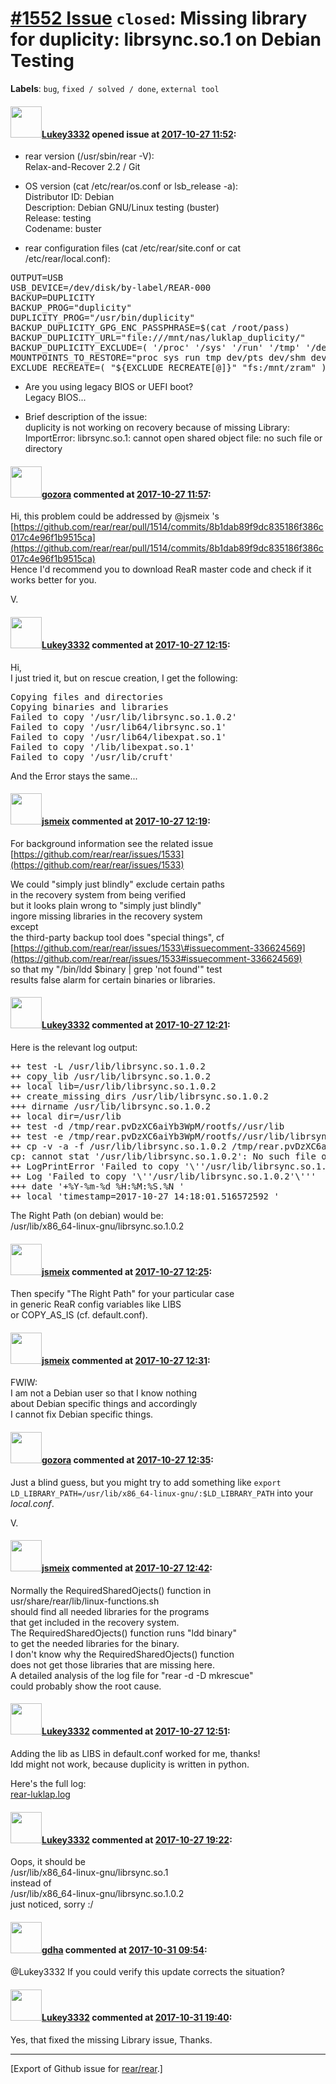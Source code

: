 [\#1552 Issue](https://github.com/rear/rear/issues/1552) `closed`: Missing library for duplicity: librsync.so.1 on Debian Testing
=================================================================================================================================

**Labels**: `bug`, `fixed / solved / done`, `external tool`

#### <img src="https://avatars.githubusercontent.com/u/17516425?v=4" width="50">[Lukey3332](https://github.com/Lukey3332) opened issue at [2017-10-27 11:52](https://github.com/rear/rear/issues/1552):

-   rear version (/usr/sbin/rear -V):  
    Relax-and-Recover 2.2 / Git

-   OS version (cat /etc/rear/os.conf or lsb\_release -a):  
    Distributor ID: Debian  
    Description: Debian GNU/Linux testing (buster)  
    Release: testing  
    Codename: buster

-   rear configuration files (cat /etc/rear/site.conf or cat
    /etc/rear/local.conf):

<pre>
OUTPUT=USB
USB_DEVICE=/dev/disk/by-label/REAR-000
BACKUP=DUPLICITY
BACKUP_PROG="duplicity"
DUPLICITY_PROG="/usr/bin/duplicity"
BACKUP_DUPLICITY_GPG_ENC_PASSPHRASE=$(cat /root/pass)
BACKUP_DUPLICITY_URL="file:///mnt/nas/luklap_duplicity/"
BACKUP_DUPLICITY_EXCLUDE=( '/proc' '/sys' '/run' '/tmp' '/dev/pts' '/dev/shm' '/dev/hugepages' '/dev/mqueue' '/mnt' '/var/lib/lxcfs' '/media' )
MOUNTPOINTS_TO_RESTORE="proc sys run tmp dev/pts dev/shm dev/hugepages dev/mqueue mnt mnt/freenet mnt/nas mnt/zram mnt/hdd var/lib/lxcfs media"
EXCLUDE_RECREATE=( "${EXCLUDE_RECREATE[@]}" "fs:/mnt/zram" )
</pre>

-   Are you using legacy BIOS or UEFI boot?  
    Legacy BIOS...

-   Brief description of the issue:  
    duplicity is not working on recovery because of missing Library:  
    ImportError: librsync.so.1: cannot open shared object file: no such
    file or directory

#### <img src="https://avatars.githubusercontent.com/u/12116358?u=1c5ba9dcee5ca3082f03029a7fbe647efd30eb49&v=4" width="50">[gozora](https://github.com/gozora) commented at [2017-10-27 11:57](https://github.com/rear/rear/issues/1552#issuecomment-339951436):

Hi, this problem could be addressed by @jsmeix 's
[https://github.com/rear/rear/pull/1514/commits/8b1dab89f9dc835186f386c017c4e96f1b9515ca](https://github.com/rear/rear/pull/1514/commits/8b1dab89f9dc835186f386c017c4e96f1b9515ca)  
Hence I'd recommend you to download ReaR master code and check if it
works better for you.

V.

#### <img src="https://avatars.githubusercontent.com/u/17516425?v=4" width="50">[Lukey3332](https://github.com/Lukey3332) commented at [2017-10-27 12:15](https://github.com/rear/rear/issues/1552#issuecomment-339954950):

Hi,  
I just tried it, but on rescue creation, I get the following:

<pre>
Copying files and directories
Copying binaries and libraries
Failed to copy '/usr/lib/librsync.so.1.0.2'
Failed to copy '/usr/lib64/librsync.so.1'
Failed to copy '/usr/lib64/libexpat.so.1'
Failed to copy '/lib/libexpat.so.1'
Failed to copy '/usr/lib/cruft'
</pre>

And the Error stays the same...

#### <img src="https://avatars.githubusercontent.com/u/1788608?u=925fc54e2ce01551392622446ece427f51e2f0ce&v=4" width="50">[jsmeix](https://github.com/jsmeix) commented at [2017-10-27 12:19](https://github.com/rear/rear/issues/1552#issuecomment-339955633):

For background information see the related issue  
[https://github.com/rear/rear/issues/1533](https://github.com/rear/rear/issues/1533)

We could "simply just blindly" exclude certain paths  
in the recovery system from being verified  
but it looks plain wrong to "simply just blindly"  
ingore missing libraries in the recovery system  
except  
the third-party backup tool does "special things", cf  
[https://github.com/rear/rear/issues/1533\#issuecomment-336624569](https://github.com/rear/rear/issues/1533#issuecomment-336624569)  
so that my "/bin/ldd $binary | grep 'not found'" test  
results false alarm for certain binaries or libraries.

#### <img src="https://avatars.githubusercontent.com/u/17516425?v=4" width="50">[Lukey3332](https://github.com/Lukey3332) commented at [2017-10-27 12:21](https://github.com/rear/rear/issues/1552#issuecomment-339956160):

Here is the relevant log output:

<pre>
++ test -L /usr/lib/librsync.so.1.0.2
++ copy_lib /usr/lib/librsync.so.1.0.2
++ local lib=/usr/lib/librsync.so.1.0.2
++ create_missing_dirs /usr/lib/librsync.so.1.0.2
+++ dirname /usr/lib/librsync.so.1.0.2
++ local dir=/usr/lib
++ test -d /tmp/rear.pvDzXC6aiYb3WpM/rootfs//usr/lib
++ test -e /tmp/rear.pvDzXC6aiYb3WpM/rootfs//usr/lib/librsync.so.1.0.2
++ cp -v -a -f /usr/lib/librsync.so.1.0.2 /tmp/rear.pvDzXC6aiYb3WpM/rootfs//usr/lib/librsync.so.1.0.2
cp: cannot stat '/usr/lib/librsync.so.1.0.2': No such file or directory
++ LogPrintError 'Failed to copy '\''/usr/lib/librsync.so.1.0.2'\'''
++ Log 'Failed to copy '\''/usr/lib/librsync.so.1.0.2'\'''
+++ date '+%Y-%m-%d %H:%M:%S.%N '
++ local 'timestamp=2017-10-27 14:18:01.516572592 '
</pre>

The Right Path (on debian) would be:  
/usr/lib/x86\_64-linux-gnu/librsync.so.1.0.2

#### <img src="https://avatars.githubusercontent.com/u/1788608?u=925fc54e2ce01551392622446ece427f51e2f0ce&v=4" width="50">[jsmeix](https://github.com/jsmeix) commented at [2017-10-27 12:25](https://github.com/rear/rear/issues/1552#issuecomment-339956801):

Then specify "The Right Path" for your particular case  
in generic ReaR config variables like LIBS  
or COPY\_AS\_IS (cf. default.conf).

#### <img src="https://avatars.githubusercontent.com/u/1788608?u=925fc54e2ce01551392622446ece427f51e2f0ce&v=4" width="50">[jsmeix](https://github.com/jsmeix) commented at [2017-10-27 12:31](https://github.com/rear/rear/issues/1552#issuecomment-339958281):

FWIW:  
I am not a Debian user so that I know nothing  
about Debian specific things and accordingly  
I cannot fix Debian specific things.

#### <img src="https://avatars.githubusercontent.com/u/12116358?u=1c5ba9dcee5ca3082f03029a7fbe647efd30eb49&v=4" width="50">[gozora](https://github.com/gozora) commented at [2017-10-27 12:35](https://github.com/rear/rear/issues/1552#issuecomment-339959002):

Just a blind guess, but you might try to add something like
`export LD_LIBRARY_PATH=/usr/lib/x86_64-linux-gnu/:$LD_LIBRARY_PATH`
into your *local.conf*.

V.

#### <img src="https://avatars.githubusercontent.com/u/1788608?u=925fc54e2ce01551392622446ece427f51e2f0ce&v=4" width="50">[jsmeix](https://github.com/jsmeix) commented at [2017-10-27 12:42](https://github.com/rear/rear/issues/1552#issuecomment-339960519):

Normally the RequiredSharedOjects() function in  
usr/share/rear/lib/linux-functions.sh  
should find all needed libraries for the programs  
that get included in the recovery system.  
The RequiredSharedOjects() function runs "ldd binary"  
to get the needed libraries for the binary.  
I don't know why the RequiredSharedOjects() function  
does not get those libraries that are missing here.  
A detailed analysis of the log file for "rear -d -D mkrescue"  
could probably show the root cause.

#### <img src="https://avatars.githubusercontent.com/u/17516425?v=4" width="50">[Lukey3332](https://github.com/Lukey3332) commented at [2017-10-27 12:51](https://github.com/rear/rear/issues/1552#issuecomment-339962600):

Adding the lib as LIBS in default.conf worked for me, thanks!  
ldd might not work, because duplicity is written in python.

Here's the full log:  
[rear-luklap.log](https://github.com/rear/rear/files/1422083/rear-luklap.log)

#### <img src="https://avatars.githubusercontent.com/u/17516425?v=4" width="50">[Lukey3332](https://github.com/Lukey3332) commented at [2017-10-27 19:22](https://github.com/rear/rear/issues/1552#issuecomment-340062862):

Oops, it should be  
/usr/lib/x86\_64-linux-gnu/librsync.so.1  
instead of  
/usr/lib/x86\_64-linux-gnu/librsync.so.1.0.2  
just noticed, sorry :/

#### <img src="https://avatars.githubusercontent.com/u/888633?u=cdaeb31efcc0048d3619651aa18dd4b76e636b21&v=4" width="50">[gdha](https://github.com/gdha) commented at [2017-10-31 09:54](https://github.com/rear/rear/issues/1552#issuecomment-340713055):

@Lukey3332 If you could verify this update corrects the situation?

#### <img src="https://avatars.githubusercontent.com/u/17516425?v=4" width="50">[Lukey3332](https://github.com/Lukey3332) commented at [2017-10-31 19:40](https://github.com/rear/rear/issues/1552#issuecomment-340883805):

Yes, that fixed the missing Library issue, Thanks.

------------------------------------------------------------------------

\[Export of Github issue for
[rear/rear](https://github.com/rear/rear).\]
